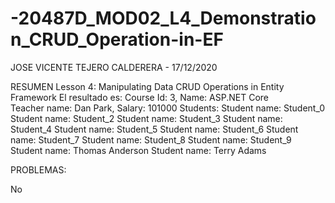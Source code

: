 # -20487D_MOD02_L4_Demonstration_CRUD_Operation-in-EF

JOSE VICENTE TEJERO CALDERERA - 17/12/2020

RESUMEN
Lesson 4: Manipulating Data
CRUD Operations in Entity Framework
El resultado es:
Course Id: 3, Name: ASP.NET Core      
Teacher name: Dan Park, Salary: 101000
Students:
        Student name: Student_0
        Student name: Student_2
        Student name: Student_3
        Student name: Student_4
        Student name: Student_5
        Student name: Student_6
        Student name: Student_7
        Student name: Student_8
        Student name: Student_9
        Student name: Thomas Anderson
        Student name: Terry Adams
  
PROBLEMAS:

No
